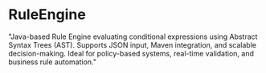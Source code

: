 # RuleEngine
"Java-based Rule Engine evaluating conditional expressions using Abstract Syntax Trees (AST). Supports JSON input, Maven integration, and scalable decision-making. Ideal for policy-based systems, real-time validation, and business rule automation."
